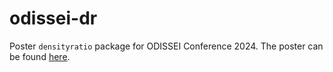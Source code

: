 # odissei-dr

Poster `densityratio` package for ODISSEI Conference 2024. The poster can be found [here](odissei-dr-poster.pdf). 
